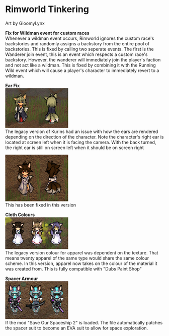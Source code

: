 # Rimworld Tinkering
Art by GloomyLynx

**Fix for Wildman event for custom races**<br/>
Whenever a wildman event occurs, Rimworld ignores the custom race's backstories and randomly assigns a backstory from the entire pool of backstories. This is fixed by calling two seperate events. The first is the Wanderer join event, this is an event which respects a custom race's backstory. However, the wanderer will immediately join the player's faction and not act like a wildman. This is fixed by combining it with the Running Wild event which will cause a player's character to immediately revert to a wildman.


**Ear Fix**<br/>
<img src = "images/rimworld_DRNTF_legacy_ear.png" width = 200><br/>
The legacy version of Kurins had an issue with how the ears are rendered depending on the direction of the character. Note the character's right ear is located at screen left when it is facing the camera. With the back turned, the right ear is still on screen left when it should be on screen right

<img src = "images/rimworld_DRNTF_fixed_ear.png" width = 200><br/>
This has been fixed in this version


**Cloth Colours**<br/>
<img src = "images/rimworld_DRNTF_coloured_clothes.png" width = 200><br/>
The legacy version colour for apparel was dependent on the texture. That means twenty apparel of the same type would share the same colour scheme. In this version, apparel now takes on the colour of the material it was created from. This is fully compatible with "Dubs Paint Shop"


**Spacer Armour**<br/>
<img src = "images/rimworld_DRNTF_spacer.png" width = 200><br/>
If the mod "Save Our Spaceship 2" is loaded. The file automatically patches the spacer suit to become an EVA suit to allow for space exploration.
